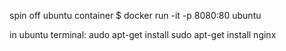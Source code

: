 spin off ubuntu container
$ docker run -it -p 8080:80 ubuntu

in ubuntu terminal:
audo apt-get install
sudo apt-get install nginx